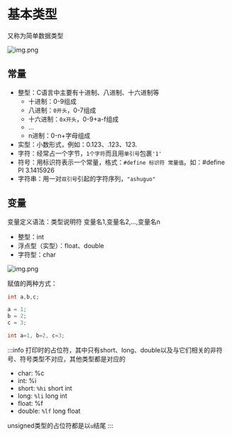 # 基本类型

又称为简单数据类型

![img.png](/imgs/computes-course/c11/chapter1-1.png)

## 常量

- 整型：C语言中主要有十进制、八进制、十六进制等
    - 十进制：0-9组成
    - 八进制：`0开头`，0-7组成
    - 十六进制：`0x开头`，0-9+a-f组成
    - ...
    - n进制：0-n+字母组成
- 实型：小数形式，例如：0.123、.123、123.
- 字符：经常占一个字节，`1个字符`而且用`单引号`包裹`'1'`
- 符号：用标识符表示一个常量，格式：`#define 标识符 常量值`。如：#define PI 3.1415926
- 字符串：用一对`双引号`引起的字符序列，`"ashuguo"`

## 变量

变量定义语法：类型说明符 变量名1,变量名2,...,变量名n

- 整型：int
- 浮点型（实型）：float、double
- 字符型：char

![img.png](/imgs/computes-course/c11/chapter1-2.png)

赋值的两种方式：

```c
int a,b,c;

a = 1;
b = 2;
c = 3;
```

```c
int a=1, b=2, c=3;
```

:::info
打印时的占位符，其中只有short、long、double以及与它们相关的非符号、符号类型不对应，其他类型都是对应的

- char: %c
- int: %i
- short: `%hi` short int
- long: `%li` long int
- float: %f
- double: `%lf` long float

unsigned类型的占位符都是以`u`结尾
:::


